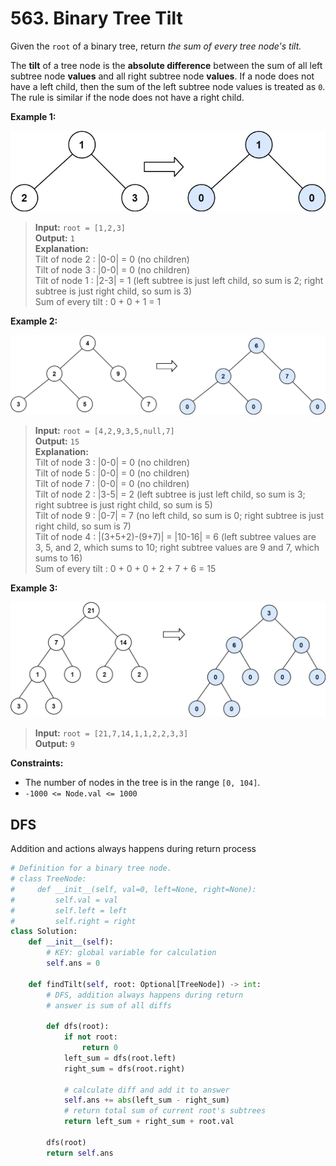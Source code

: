 # 563. Binary Tree Tilt

Given the `root` of a binary tree, return *the sum of every tree node's tilt.*

The **tilt** of a tree node is the **absolute difference** between the sum of all left subtree node **values** and all right subtree node **values**. If a node does not have a left child, then the sum of the left subtree node values is treated as `0`. The rule is similar if the node does not have a right child.

 

**Example 1:**

![img.png](../../Images/563-1.png)


>**Input:** `root = [1,2,3]`  
**Output:** `1`  
**Explanation:**   
Tilt of node 2 : |0-0| = 0 (no children)  
Tilt of node 3 : |0-0| = 0 (no children)  
Tilt of node 1 : |2-3| = 1 (left subtree is just left child, so sum is 2; right subtree is just right child, so sum is 3)  
Sum of every tilt : 0 + 0 + 1 = 1


**Example 2:**

![img_1.png](../../Images/563-2.png)

>**Input:** `root = [4,2,9,3,5,null,7]`  
**Output:** `15`  
**Explanation:**   
Tilt of node 3 : |0-0| = 0 (no children)  
Tilt of node 5 : |0-0| = 0 (no children)  
Tilt of node 7 : |0-0| = 0 (no children)  
Tilt of node 2 : |3-5| = 2 (left subtree is just left child, so sum is 3; right subtree is just right child, so sum is 5)  
Tilt of node 9 : |0-7| = 7 (no left child, so sum is 0; right subtree is just right child, so sum is 7)  
Tilt of node 4 : |(3+5+2)-(9+7)| = |10-16| = 6 (left subtree values are 3, 5, and 2, which sums to 10; right subtree values are 9 and 7, which sums to 16)  
Sum of every tilt : 0 + 0 + 0 + 2 + 7 + 6 = 15  


**Example 3:**

![img_2.png](../../Images/563-3.png)

>**Input:** `root = [21,7,14,1,1,2,2,3,3]`  
**Output:** `9`  
 

**Constraints:**

* The number of nodes in the tree is in the range `[0, 104]`.
* `-1000 <= Node.val <= 1000`

## DFS

Addition and actions always happens during return process

```python
# Definition for a binary tree node.
# class TreeNode:
#     def __init__(self, val=0, left=None, right=None):
#         self.val = val
#         self.left = left
#         self.right = right
class Solution:
    def __init__(self):
        # KEY: global variable for calculation
        self.ans = 0

    def findTilt(self, root: Optional[TreeNode]) -> int:
        # DFS, addition always happens during return
        # answer is sum of all diffs
    
        def dfs(root):
            if not root:
                return 0
            left_sum = dfs(root.left)
            right_sum = dfs(root.right)
            
            # calculate diff and add it to answer
            self.ans += abs(left_sum - right_sum)
            # return total sum of current root's subtrees
            return left_sum + right_sum + root.val
        
        dfs(root)
        return self.ans
```
